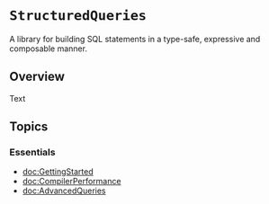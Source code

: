 # ``StructuredQueries``

A library for building SQL statements in a type-safe, expressive and composable manner.

## Overview

<!--@START_MENU_TOKEN@-->Text<!--@END_MENU_TOKEN@-->

## Topics

### Essentials

- <doc:GettingStarted>
- <doc:CompilerPerformance>
- <doc:AdvancedQueries>
